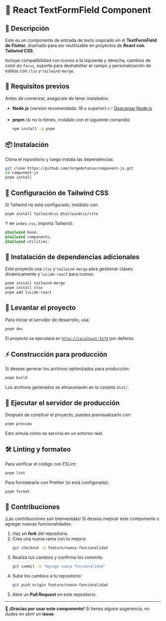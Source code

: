 # 🚀 React TextFormField Component

## 📝 Descripción

Este es un componente de entrada de texto inspirado en el **TextFormField de Flutter**, diseñado para ser reutilizable en proyectos de **React con Tailwind CSS**.

Incluye compatibilidad con iconos a la izquierda y derecha, cambios de color en `focus`, soporte para deshabilitar el campo y personalización de estilos con `clsx` y `tailwind-merge`.

## 🚀 Requisitos previos

Antes de comenzar, asegúrate de tener instalados:

- **Node.js** (versión recomendada: 18 o superior) 👉 [Descargar Node.js](https://nodejs.org/)
- **pnpm** (si no lo tienes, instálalo con el siguiente comando)

  ```sh
  npm install -g pnpm
  ```

## 📦 Instalación

Clona el repositorio y luego instala las dependencias:

```sh
git clone https://github.com/JorgeAntonio/component-js.git
cd component-js
pnpm install
```

## 🎨 Configuración de Tailwind CSS

Si Tailwind no está configurado, instálalo con:

```sh
pnpm install tailwindcss @tailwindcss/vite
```

Y en `index.css`, importa Tailwind:

```css
@tailwind base;
@tailwind components;
@tailwind utilities;
```

## 🔌 Instalación de dependencias adicionales

Este proyecto usa `clsx` y `tailwind-merge` para gestionar clases dinámicamente y `lucide-react` para iconos:

```sh
pnpm install tailwind-merge
pnpm install clsx
pnpm add lucide-react
```

## 🚀 Levantar el proyecto

Para iniciar el servidor de desarrollo, usa:

```sh
pnpm dev
```

El proyecto se ejecutará en [`http://localhost:5173`](http://localhost:5173) por defecto.

## ⚡ Construcción para producción

Si deseas generar los archivos optimizados para producción:

```sh
pnpm build
```

Los archivos generados se almacenarán en la carpeta `dist/`.

## 🧪 Ejecutar el servidor de producción

Después de construir el proyecto, puedes previsualizarlo con:

```sh
pnpm preview
```

Esto simula cómo se serviría en un entorno real.

## 🛠️ Linting y formateo

Para verificar el código con ESLint:

```sh
pnpm lint
```

Para formatearlo con Prettier (si está configurado):

```sh
pnpm format
```

## 🤝 Contribuciones

¡Las contribuciones son bienvenidas! Si deseas mejorar este componente o agregar nuevas funcionalidades:

1. Haz un **fork** del repositorio.
2. Crea una nueva rama con tu mejora:
   ```sh
   git checkout -b feature/nueva-funcionalidad
   ```
3. Realiza tus cambios y confirma los commits:
   ```sh
   git commit -m "Agrega nueva funcionalidad"
   ```
4. Sube los cambios a tu repositorio:
   ```sh
   git push origin feature/nueva-funcionalidad
   ```
5. Abre un **Pull Request** en este repositorio.

---

🚀 **¡Gracias por usar este componente!** Si tienes alguna sugerencia, no dudes en abrir un **issue**.

